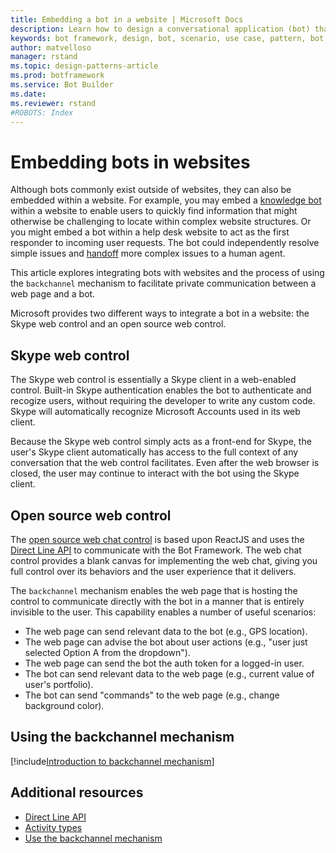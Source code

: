 ```yaml
---
title: Embedding a bot in a website | Microsoft Docs
description: Learn how to design a conversational application (bot) that is embedded within a website.
keywords: bot framework, design, bot, scenario, use case, pattern, bot in website, backchannel, web chat control, Skype web control
author: matvelloso
manager: rstand
ms.topic: design-patterns-article
ms.prod: botframework
ms.service: Bot Builder
ms.date: 
ms.reviewer: rstand
#ROBOTS: Index
---
```

# Embedding bots in websites


Although bots commonly exist outside of websites, they can also be embedded within a website. 
For example, you may embed a [knowledge bot](~/design/patterns-knowledge-base.md) within a website 
to enable users to quickly find information that might otherwise be challenging to locate within complex website structures. 
Or you might embed a bot within a help desk website to act as the first responder to incoming user requests. 
The bot could independently resolve simple issues and [handoff](~/design/patterns-human-handoff.md) more complex issues to a human agent. 

This article explores integrating bots with websites and 
 the process of using the `backchannel` mechanism to facilitate private communication between a web page and a bot. 

Microsoft provides two different ways to integrate a bot in a website: 
the Skype web control and an open source web control.

## Skype web control

The Skype web control is essentially a Skype client in a web-enabled control. Built-in Skype authentication enables the bot to authenticate and recogize users, without requiring the 
developer to write any custom code. Skype will automatically recognize Microsoft Accounts used in its web client. 

Because the Skype web control simply acts as a front-end for Skype, 
the user's Skype client automatically has access to the full context of any conversation that the web control facilitates. 
Even after the web browser is closed, the user may continue to interact with the bot using the Skype client. 

## Open source web control

The <a href="https://github.com/Microsoft/BotFramework-WebChat" target="_blank">open source web chat control</a> 
is based upon ReactJS and uses the 
[Direct Line API](https://docs.botframework.com/en-us/restapi/DirectLine3/#navtitle) 
to communicate with the Bot Framework. The web chat control provides a blank canvas for implementing the web chat, 
giving you full control over its behaviors and the user experience that it delivers. 

The `backchannel` mechanism enables the web page that is hosting the control 
to communicate directly with the bot in a manner that is entirely invisible to the user. 
This capability enables a number of useful scenarios: 

- The web page can send relevant data to the bot (e.g., GPS location).
- The web page can advise the bot about user actions (e.g., "user just selected Option A from the dropdown").
- The web page can send the bot the auth token for a logged-in user.
- The bot can send relevant data to the web page (e.g., current value of user's portfolio).
- The bot can send "commands" to the web page (e.g., change background color).

## Using the backchannel mechanism

[!include[Introduction to backchannel mechanism](~/includes/snippet-backchannel.md)]

## Additional resources

- <a href="https://docs.botframework.com/en-us/restapi/DirectLine3/#navtitle" target="_blank">Direct Line API</a>
- [Activity types](~/dotnet/activities.md)
- [Use the backchannel mechanism](~/nodejs/backchannel.md)

<!--
This article covered ways to integrate bots with websites and 
explored the process of using the `backchannel` mechanism to facilitate private communication between web page and bot. 
For a detailed walk through of how to use the backchannel mechanism with the 
open source web chat control with Node.js, see [Use the backchannel mechanism](~/nodejs/backchannel.md). 
-->
